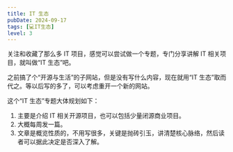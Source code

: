 ```yaml
---
title: IT 生态
pubDate: 2024-09-17
tags: [💻IT生态]
level: 3
---
```


关注和收藏了那么多 IT 项目，感觉可以尝试做一个专题，专门分享讲解 IT 相关项目，就叫做“IT 生态”吧。

之前搞了个“开源与生活”的子网站，但是没有写什么内容，现在就用“IT 生态”取而代之。等以后写的多了，可以考虑重开一个新的网站。

这个“IT 生态”专题大体规划如下：

1. 主要是介绍 IT 相关开源项目，也可以包括少量闭源商业项目。
2. 大概每周发一篇。
3. 文章是概览性质的，不用写很多，关键是抛砖引玉，讲清楚核心脉络，然后读者可以据此决定是否深入了解。
